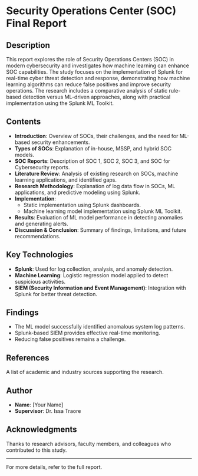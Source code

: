 # Security Operations Center (SOC) Final Report

## Description
This report explores the role of Security Operations Centers (SOC) in modern cybersecurity and investigates how machine learning can enhance SOC capabilities. The study focuses on the implementation of Splunk for real-time cyber threat detection and response, demonstrating how machine learning algorithms can reduce false positives and improve security operations. The research includes a comparative analysis of static rule-based detection versus ML-driven approaches, along with practical implementation using the Splunk ML Toolkit.

## Contents
- **Introduction**: Overview of SOCs, their challenges, and the need for ML-based security enhancements.
- **Types of SOCs**: Explanation of in-house, MSSP, and hybrid SOC models.
- **SOC Reports**: Description of SOC 1, SOC 2, SOC 3, and SOC for Cybersecurity reports.
- **Literature Review**: Analysis of existing research on SOCs, machine learning applications, and identified gaps.
- **Research Methodology**: Explanation of log data flow in SOCs, ML applications, and predictive modeling using Splunk.
- **Implementation**: 
  - Static implementation using Splunk dashboards.
  - Machine learning model implementation using Splunk ML Toolkit.
- **Results**: Evaluation of ML model performance in detecting anomalies and generating alerts.
- **Discussion & Conclusion**: Summary of findings, limitations, and future recommendations.

## Key Technologies
- **Splunk**: Used for log collection, analysis, and anomaly detection.
- **Machine Learning**: Logistic regression model applied to detect suspicious activities.
- **SIEM (Security Information and Event Management)**: Integration with Splunk for better threat detection.

## Findings
- The ML model successfully identified anomalous system log patterns.
- Splunk-based SIEM provides effective real-time monitoring.
- Reducing false positives remains a challenge.

## References
A list of academic and industry sources supporting the research.

## Author
- **Name**: [Your Name]
- **Supervisor**: Dr. Issa Traore

## Acknowledgments
Thanks to research advisors, faculty members, and colleagues who contributed to this study.

---

For more details, refer to the full report.
